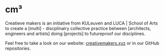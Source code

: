 # cm³

Creatieve makers is an initiative from KULeuven and LUCA | School of Arts to create a [multi] - discplinairy collective practice between [architects, engineers and artists] doing [projects] to futureproof our disciplines.

Feel free to take a look on our website: [creativemakers.xyz](https://creativemakers.xyz/?statement) or in our GitHub repositories.
<br>

<!---
[//]: # (This may be the most platform independent comment) ![](https://creativemakers.xyz/media/content/summerschool/wireframe3.gif)
-->


